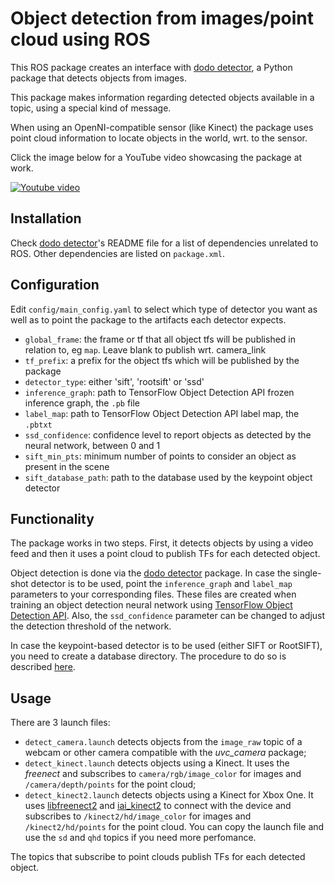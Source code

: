 # Object detection from images/point cloud using ROS

This ROS package creates an interface with [dodo detector](https://github.com/douglasrizzo/dodo_detector), a Python package that detects objects from images.

This package makes information regarding detected objects available in a topic, using a special kind of message. 

When using an OpenNI-compatible sensor (like Kinect) the package uses point cloud information to locate objects in the world, wrt. to the sensor.

Click the image below for a YouTube video showcasing the package at work.

[![Youtube video](https://img.youtube.com/vi/fXJYmJOaSxQ/0.jpg)](https://www.youtube.com/watch?v=fXJYmJOaSxQ)

## Installation

Check [dodo detector](https://github.com/douglasrizzo/dodo_detector)'s README file for a list of dependencies unrelated to ROS. Other dependencies are listed on `package.xml`.

## Configuration

Edit `config/main_config.yaml` to select which type of detector you want as well as to point the package to the artifacts each detector expects.

 - `global_frame`: the frame or tf that all object tfs will be published in relation to, eg `map`. Leave blank to publish wrt. camera_link
 - `tf_prefix`: a prefix for the object tfs which will be published by the package
 - `detector_type`: either 'sift', 'rootsift' or 'ssd'
 - `inference_graph`: path to TensorFlow Object Detection API frozen inference graph, the `.pb` file
 - `label_map`: path to TensorFlow Object Detection API label map, the `.pbtxt`
 - `ssd_confidence`: confidence level to report objects as detected by the neural network, between 0 and 1
 - `sift_min_pts`: minimum number of points to consider an object as present in the scene
 - `sift_database_path`: path to the database used by the keypoint object detector

## Functionality

The package works in two steps. First, it detects objects by using a video feed and then it uses a point cloud to publish TFs for each detected object.

Object detection is done via the [dodo detector](https://github.com/douglasrizzo/dodo_detector) package. In case the single-shot detector is to be used, point the `inference_graph` and `label_map` parameters to your corresponding files. These files are created when training an object detection neural network using [TensorFlow Object Detection API](https://github.com/tensorflow/models/tree/master/research/object_detection). Also, the `ssd_confidence` parameter can be changed to adjust the detection threshold of the network.

In case the keypoint-based detector is to be used (either SIFT or RootSIFT), you need to create a database directory. The procedure to do so is described [here](https://douglasrizzo.github.io/dodo_detector/#keypoint-based-detector).

## Usage

There are 3 launch files:

 - `detect_camera.launch` detects objects from the `image_raw` topic of a webcam or other camera compatible with the _uvc_camera_ package;
 - `detect_kinect.launch` detects objects using a Kinect. It uses the _freenect_ and subscribes to `camera/rgb/image_color` for images and `/camera/depth/points` for the point cloud;
 - `detect_kinect2.launch` detects objects using a Kinect for Xbox One. It uses [libfreenect2](https://github.com/OpenKinect/libfreenect2) and [iai_kinect2](https://github.com/code-iai/iai_kinect2) to connect with the device and subscribes to `/kinect2/hd/image_color` for images and `/kinect2/hd/points` for the point cloud. You can copy the launch file and use the `sd` and `qhd` topics if you need more perfomance.

The topics that subscribe to point clouds publish TFs for each detected object.
